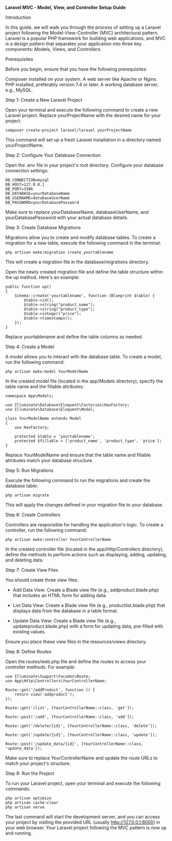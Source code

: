 **Laravel MVC - Model, View, and Controller Setup Guide**

Introduction

In this guide, we will walk you through the process of setting up a Laravel project following the Model-View-Controller (MVC) architectural pattern. Laravel is a popular PHP framework for building web applications, and MVC is a design pattern that separates your application into three key components: Models, Views, and Controllers.

Prerequisites

Before you begin, ensure that you have the following prerequisites:

Composer installed on your system.
A web server like Apache or Nginx.
PHP installed, preferably version 7.4 or later.
A working database server, e.g., MySQL.

Step 1: Create a New Laravel Project

Open your terminal and execute the following command to create a new Laravel project. Replace yourProjectName with the desired name for your project.

    composer create-project laravel/laravel yourProjectName

This command will set up a fresh Laravel installation in a directory named yourProjectName.

Step 2: Configure Your Database Connection

Open the .env file in your project's root directory. Configure your database connection settings:

    DB_CONNECTION=mysql
    DB_HOST=127.0.0.1
    DB_PORT=3306
    DB_DATABASE=yourDatabaseName
    DB_USERNAME=databaseUserName
    DB_PASSWORD=yourDatabasePassword
    
Make sure to replace yourDatabaseName, databaseUserName, and yourDatabasePassword with your actual database details.

Step 3: Create Database Migrations

Migrations allow you to create and modify database tables. To create a migration for a new table, execute the following command in the terminal:


    php artisan make:migration create_yourtablename

This will create a migration file in the database/migrations directory.

Open the newly created migration file and define the table structure within the up method. Here's an example:

    public function up()
    {
        Schema::create('yourtablename', function (Blueprint $table) {
            $table->id();
            $table->string("product_name");
            $table->string("product_type");
            $table->integer("price");
            $table->timestamps();
        });
    }
    
Replace yourtablename and define the table columns as needed.

Step 4: Create a Model

A model allows you to interact with the database table. To create a model, run the following command:

    php artisan make:model YourModelName

In the created model file (located in the app/Models directory), specify the table name and the fillable attributes:


    namespace App\Models;

    use Illuminate\Database\Eloquent\Factories\HasFactory;
    use Illuminate\Database\Eloquent\Model;

    class YourModelName extends Model
    {
        use HasFactory;

        protected $table = 'yourtablename';
        protected $fillable = ['product_name', 'product_type', 'price'];
    }
    
Replace YourModelName and ensure that the table name and fillable attributes match your database structure.

Step 5: Run Migrations

Execute the following command to run the migrations and create the database table:

    php artisan migrate

This will apply the changes defined in your migration file to your database.

Step 6: Create Controllers

Controllers are responsible for handling the application's logic. To create a controller, run the following command:


    php artisan make:controller YourControllerName
    
In the created controller file (located in the app/Http/Controllers directory), define the methods to perform actions such as displaying, adding, updating, and deleting data.

Step 7: Create View Files

You should create three view files:

 - Add Data View: Create a Blade view file (e.g., addproduct.blade.php) that includes an HTML form for adding data.

 - List Data View: Create a Blade view file (e.g., productlist.blade.php) that displays data from the database in a table format.

 - Update Data View: Create a Blade view file (e.g., updateproduct.blade.php) with a form for updating data, pre-filled with existing values.

Ensure you place these view files in the resources/views directory.

Step 8: Define Routes

Open the routes/web.php file and define the routes to access your controller methods. For example:

    use Illuminate\Support\Facades\Route;
    use App\Http\Controllers\YourControllerName;

    Route::get('/addProduct', function () {
        return view('addproduct');
    });

    Route::get('/list', [YourControllerName::class, 'get']);

    Route::post('/add', [YourControllerName::class, 'add']);

    Route::get('/delete/{id}', [YourControllerName::class, 'delete']);

    Route::get('/update/{id}', [YourControllerName::class, 'update']);

    Route::post('/update_data/{id}', [YourControllerName::class, 'update_data']);
    
Make sure to replace YourControllerName and update the route URLs to match your project's structure.

Step 9: Run the Project

To run your Laravel project, open your terminal and execute the following commands:

    php artisan optimize
    php artisan cache:clear
    php artisan serve

The last command will start the development server, and you can access your project by visiting the provided URL (usually http://127.0.0.1:8000) in your web browser.
Your Laravel project following the MVC pattern is now up and running.
